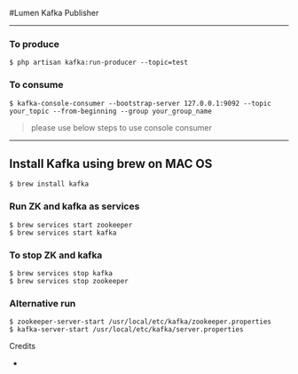 #Lumen Kafka Publisher

---

### To produce

```shell
$ php artisan kafka:run-producer --topic=test
```

### To consume

```shell
$ kafka-console-consumer --bootstrap-server 127.0.0.1:9092 --topic your_topic --from-beginning --group your_group_name
```

> please use below steps to use console consumer

---

## Install Kafka using brew on MAC OS

```shell
$ brew install kafka
```


### Run ZK and kafka as services
```shell
$ brew services start zookeeper
$ brew services start kafka
```

### To stop ZK and kafka

```shell
$ brew services stop kafka
$ brew services stop zookeeper
```

### Alternative run

```shell
$ zookeeper-server-start /usr/local/etc/kafka/zookeeper.properties
$ kafka-server-start /usr/local/etc/kafka/server.properties
```

Credits

* 
